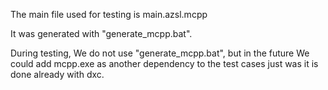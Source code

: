The main file used for testing is
main.azsl.mcpp

It was generated with "generate_mcpp.bat".

During testing, We do not use "generate_mcpp.bat",
but in the future We could add mcpp.exe as another
dependency to the test cases just was it is done already with dxc.